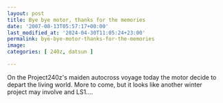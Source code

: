 ```yaml
---
layout: post
title: Bye bye motor, thanks for the memories
date: '2007-08-13T05:57:17+00:00'
last_modified_at: '2024-04-30T11:05:24+23:00'
permalink: bye-bye-motor-thanks-for-the-memories
image: 
categories: [ 240z, datsun ]

---
```

On the Project240z's maiden autocross voyage today the motor decide to depart the living world. More to come, but it looks like another winter project may involve and LS1....



